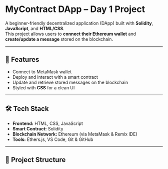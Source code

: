# MyContract DApp – Day 1 Project

A beginner-friendly decentralized application (DApp) built with **Solidity**, **JavaScript**, and **HTML/CSS**.  
This project allows users to **connect their Ethereum wallet** and **create/update a message** stored on the blockchain.

---

## 📌 Features
- Connect to MetaMask wallet  
- Deploy and interact with a smart contract  
- Update and retrieve stored messages on the blockchain  
- Styled with **CSS** for a clean UI

---

## 🛠 Tech Stack
- **Frontend:** HTML, CSS, JavaScript  
- **Smart Contract:** Solidity  
- **Blockchain Network:** Ethereum (via MetaMask & Remix IDE)  
- **Tools:** Ethers.js, VS Code, Git & GitHub

---

## 📂 Project Structure
